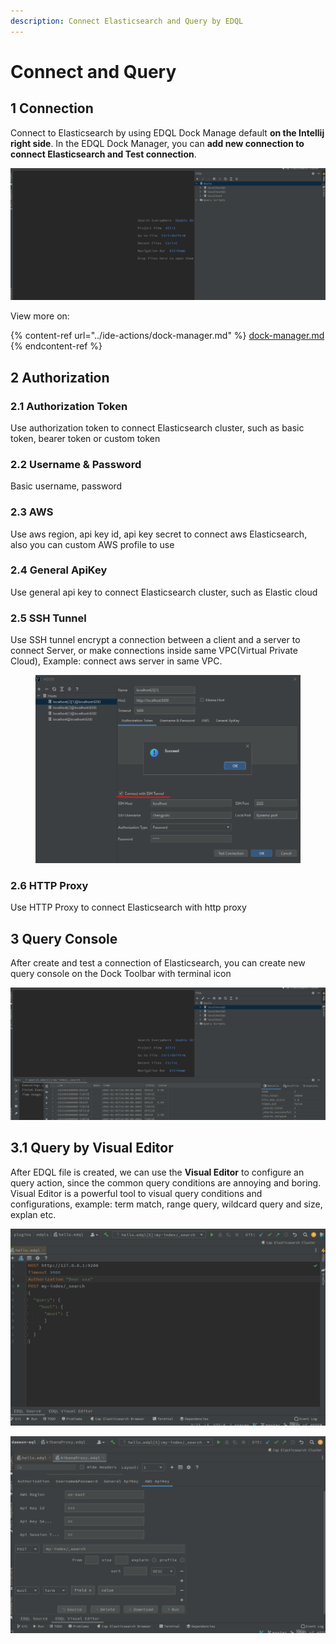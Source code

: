 ```yaml
---
description: Connect Elasticsearch and Query by EDQL
---
```


# Connect and Query

## 1 Connection

Connect to Elasticsearch by using EDQL Dock Manage default **on the Intellij right side**. In the EDQL Dock Manager, you can **add new connection to connect Elasticsearch and Test connection**.

![](../.gitbook/assets/new-connection.gif)

View more on:

{% content-ref url="../ide-actions/dock-manager.md" %}
[dock-manager.md](../ide-actions/dock-manager.md)
{% endcontent-ref %}

## 2 Authorization

### 2.1 Authorization Token

Use authorization token to connect Elasticsearch cluster, such as basic token, bearer token or custom token

### 2.2 Username & Password

Basic username, password

### 2.3 AWS

Use aws region, api key id, api key secret to connect aws Elasticsearch, also you can custom AWS profile to use

### 2.4 General ApiKey

Use general api key to connect Elasticsearch cluster, such as Elastic cloud

### 2.5 SSH Tunnel

Use SSH tunnel encrypt a connection between a client and a server to connect Server, or make connections inside same VPC(Virtual Private Cloud), Example: connect aws server in same VPC.

<figure><img src="../.gitbook/assets/ssh-tunnel.png" alt=""><figcaption></figcaption></figure>

### 2.6 HTTP Proxy

Use HTTP Proxy to connect Elasticsearch with http proxy

## 3 Query Console

After create and test a connection of Elasticsearch, you can create new query console on the Dock Toolbar with terminal icon

![](../.gitbook/assets/query-console.gif)

## 3.1 Query by Visual Editor

After EDQL file is created, we can use the **Visual Editor** to configure an query action, since the common query conditions are annoying and boring.  Visual Editor is a powerful tool to visual query conditions and configurations, example: term match, range query, wildcard query and size, explan etc.

![](../.gitbook/assets/configure-by-dashboard.gif)



![](../.gitbook/assets/new-visual.gif)
